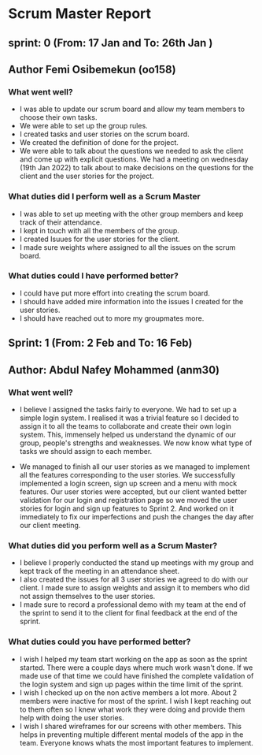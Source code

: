 # Scrum Master Report

## sprint: 0 (From: 17 Jan and To: 26th Jan )

## Author Femi Osibemekun (oo158)

### What went well?

* I was able to update our scrum board and allow my team members to choose their own tasks.
* We were able to set up the group rules.
* I created tasks and user stories on the scrum board.
* We created the definition of done for the project.
* We were able to talk about the questions we needed to ask the client and come up with explicit questions. 
  We had a meeting on wednesday (19th Jan 2022) to talk about to make decisions on the questions for the client and the user stories for the project.


### What duties did I perform well as a Scrum Master
* I was able to set up meeting with the other group members and keep track of their attendance.
* I kept in touch with all the members of the group.
* I created Isuues for the user stories for the client.
* I made sure weights where assigned to all the issues on the scrum board.


### What duties could I have performed better?

* I could have put more effort into creating the scrum board. 
* I should have added mire information into the issues I created for the user stories. 
* I should have reached out to more my groupmates more. 
  








## Sprint: 1 (From: 2 Feb and To: 16 Feb)

## Author: Abdul Nafey Mohammed (anm30)



### What went well?

* I believe I assigned the tasks fairly to everyone. We had to set up a simple login system.
  I realised it was a trivial feature so I decided to assign it to all the teams to collaborate and create their own login system.
  This, immensely helped us understand the dynamic of our group, people's strengths and weaknesses.
  We now know what type of tasks we should assign to each member.

* We managed to finish all our user stories as we managed to implement all the features corresponding to the user stories.
  We successfully implemented a login screen, sign up screen and a menu with mock features. Our user stories were accepted,  but
  our client wanted better validation for our login and registration page so we moved the user stories for login and sign up features
  to Sprint 2. And worked on it immediately to fix our imperfections and push the changes the day after our client meeting.

### What duties did you perform well as a Scrum Master?

* I believe I properly conducted the stand up meetings with my group and kept track of the meeting in an attendance sheet.
* I also created the issues for all 3 user stories we agreed to do with our client.
  I made sure to assign weights and assign it to members who did not assign themselves to the user stories.
* I made sure to record a professional demo with my team at the end of the sprint to send it to the client for final feedback at the end of the sprint.


### What duties could you have performed better?

* I wish I helped my team start working on the app as soon as the sprint started. There were a couple days where much work wasn't done.
  If we made use of that time we could have finished the complete validation of the login system and sign up pages within the time limit of the sprint.
* I wish I checked up on the non active members a lot more. About 2 members were inactive for most of the sprint.
  I wish I kept reaching out to them often so I knew what work they were doing and provide them help with doing the user stories.
* I wish I shared wireframes for our screens with other members.
  This helps in preventing multiple different mental models of the app in the team. Everyone knows whats the most important features to implement.
  
